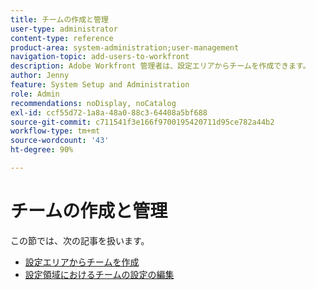 ```yaml
---
title: チームの作成と管理
user-type: administrator
content-type: reference
product-area: system-administration;user-management
navigation-topic: add-users-to-workfront
description: Adobe Workfront 管理者は、設定エリアからチームを作成できます。
author: Jenny
feature: System Setup and Administration
role: Admin
recommendations: noDisplay, noCatalog
exl-id: ccf55d72-1a8a-48a0-88c3-64408a5bf688
source-git-commit: c711541f3e166f9700195420711d95ce782a44b2
workflow-type: tm+mt
source-wordcount: '43'
ht-degree: 90%

---
```


# チームの作成と管理

この節では、次の記事を扱います。

* [設定エリアからチームを作成](../../../administration-and-setup/add-users/create-and-manage-teams/create-a-team-from-setup.md)
* [設定領域におけるチームの設定の編集](../../../administration-and-setup/add-users/create-and-manage-teams/edit-team-settings-from-setup.md)
